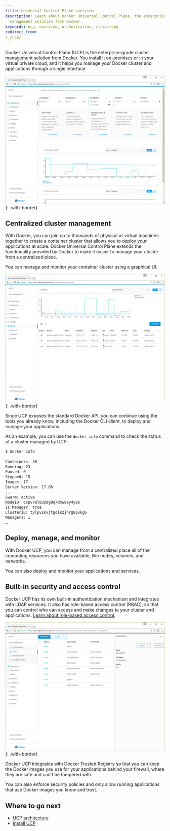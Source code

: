 ```yaml
---
title: Universal Control Plane overview
description: Learn about Docker Universal Control Plane, the enterprise-grade cluster
  management solution from Docker.
keywords: ucp, overview, orchestration, clustering
redirect_from:
- /ucp/
---
```


Docker Universal Control Plane (UCP) is the enterprise-grade cluster management
solution from Docker. You install it on-premises or in your virtual private
cloud, and it helps you manage your Docker cluster and applications through a 
single interface.

![](../../../images/ucp.png){: .with-border}

## Centralized cluster management

With Docker, you can join up to thousands of physical or virtual machines
together to create a container cluster that allows you to deploy your
applications at scale. Docker Universal Control Plane extends the
functionality provided by Docker to make it easier to manage your cluster
from a centralized place.

You can manage and monitor your container cluster using a graphical UI.

![](../../../images/try-ddc-2.png){: .with-border}

Since UCP exposes the standard Docker API, you can continue using the tools
you already know, including the Docker CLI client, to deploy and manage your
applications.

As an example, you can use the `docker info` command to check the
status of a cluster managed by UCP:

```none
$ docker info

Containers: 38
Running: 23
Paused: 0
Stopped: 15
Images: 17
Server Version: 17.06
...
Swarm: active
NodeID: ocpv7el0uz8g9q7dmw8ay4yps
Is Manager: true
ClusterID: tylpv1kxjtgoik2jnrg8pvkg6
Managers: 1
…
```

## Deploy, manage, and monitor

With Docker UCP, you can manage from a centralized place all of the computing
resources you have available, like nodes, volumes, and networks.

You can also deploy and monitor your applications and services.

## Built-in security and access control

Docker UCP has its own built-in authentication mechanism and integrates with
LDAP services. It also has role-based access control (RBAC), so that you can
control who can access and make changes to your cluster and applications.
[Learn about role-based access control](access-control/index.md).

![](images/overview-3.png){: .with-border}

Docker UCP integrates with Docker Trusted Registry so that you can keep the
Docker images you use for your applications behind your firewall, where they
are safe and can't be tampered with.

You can also enforce security policies and only allow running applications
that use Docker images you know and trust.

## Where to go next

* [UCP architecture](/enterprise/ucp-architecture.md)
* [Install UCP](admin/install/index.md)
